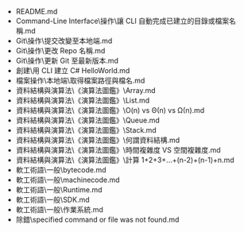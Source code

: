  * README.md  
 * Command-Line Interface\操作\讓 CLI 自動完成已建立的目錄或檔案名稱.md  
 * Git\操作\提交改變至本地端.md  
 * Git\操作\更改 Repo 名稱.md  
 * Git\操作\更新 Git 至最新版本.md  
 * 創建\用 CLI 建立 C# HelloWorld.md  
 * 檔案操作\本地端\取得檔案路徑與檔名.md  
 * 資料結構與演算法\《演算法圖鑑》\Array.md  
 * 資料結構與演算法\《演算法圖鑑》\List.md  
 * 資料結構與演算法\《演算法圖鑑》\O(n) vs Θ(n) vs Ω(n).md  
 * 資料結構與演算法\《演算法圖鑑》\Queue.md  
 * 資料結構與演算法\《演算法圖鑑》\Stack.md  
 * 資料結構與演算法\《演算法圖鑑》\何謂資料結構.md  
 * 資料結構與演算法\《演算法圖鑑》\時間複雜度 VS 空間複雜度.md  
 * 資料結構與演算法\《演算法圖鑑》\計算 1+2+3+...+(n-2)+(n-1)+n.md  
 * 軟工術語\一般\bytecode.md  
 * 軟工術語\一般\machinecode.md  
 * 軟工術語\一般\Runtime.md  
 * 軟工術語\一般\SDK.md  
 * 軟工術語\一般\作業系統.md  
 * 除錯\specified command or file was not found.md  
